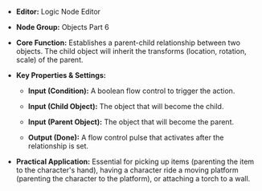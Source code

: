 - **Editor:** Logic Node Editor
    
- **Node Group:** Objects Part 6
    
- **Core Function:** Establishes a parent-child relationship between two objects. The child object will inherit the transforms (location, rotation, scale) of the parent.
    
- **Key Properties & Settings:**
    
    - **Input (Condition):** A boolean flow control to trigger the action.
        
    - **Input (Child Object):** The object that will become the child.
        
    - **Input (Parent Object):** The object that will become the parent.
        
    - **Output (Done):** A flow control pulse that activates after the relationship is set.
        
- **Practical Application:** Essential for picking up items (parenting the item to the character's hand), having a character ride a moving platform (parenting the character to the platform), or attaching a torch to a wall.